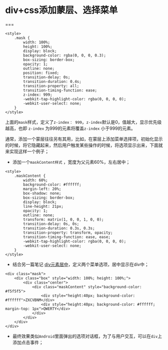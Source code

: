 # div+css添加蒙层、选择菜单
===

```
<style>
    .mask {
        width: 100%;
        height: 100%;
        display: block;
        background-color: rgba(0, 0, 0, 0.3);
        box-sizing: border-box;
        opacity: 1;
        outline: none;
        position: fixed;
        transition-delay: 0s;
        transition-duration: 0.4s;
        transition-property: all;
        transition-timing-function: ease;
        z-index: 999;
        -webkit-tap-highlight-color: rgba(0, 0, 0, 0);
        -webkit-user-select: none;
    }
</style>
```

上面的`mask`样式，定义了`z-index： 999`，`z-index`默认是0，值越大，显示优先级越高，也即 `z-index` 为999的元素将覆盖`z-index` 小于999的元素。

通常，添加一个蒙层往往另有其用，比如，在蒙层上添加菜单选择项，初始化显示的时候，将它隐藏起来，然后用户触发某些操作的时候，将选项显示出来，下面就来实现这样一个例子；

- 添加一个`maskContent样式` ，宽度为父元素60%，左右居中；

```
<style>
    .maskContent {
        width: 60%;
        background-color: #ffffff;
        margin-left: 20%;
        box-shadow: none;
        box-sizing: border-box;
        display: block;
        line-height: 21px;
        opacity: 1;
        outline: none;
        transform: matrix(1, 0, 0, 1, 0, 0);
        transition-delay: 0s, 0s;
        transition-duration: 0.3s, 0.3s;
        transition-property: transform, opacity;
        transition-timing-function: ease, ease;
        -webkit-tap-highlight-color: rgba(0, 0, 0, 0);
        -webkit-user-select: none;
    }
</style>
```
- 结合另一篇笔记 [div元素居中](https://github.com/a284628487/HtmlNote/blob/master/note/css/div%2Bcss%E5%85%83%E7%B4%A0%E5%B1%85%E4%B8%AD.md)，定义两个菜单选项，居中显示在div中；

```
<div class="mask">
    <div class="box" style="width: 100%; height: 100%;">
        <div class="center">
            <div class="maskContent" style="background-color: #f5f5f5">
                <div style="height:40px; background-color: #ffffff">ZXCVBNM</div>
                <div style="height:40px; background-color: #ffffff; margin-top: 1px">QWERTY</div>
            </div>
        </div>
    </div>
</div>
```
- 最终效果类似`Android`里面弹出的选项对话框，为了与用户交互，可以在`div`上添加点击事件；
